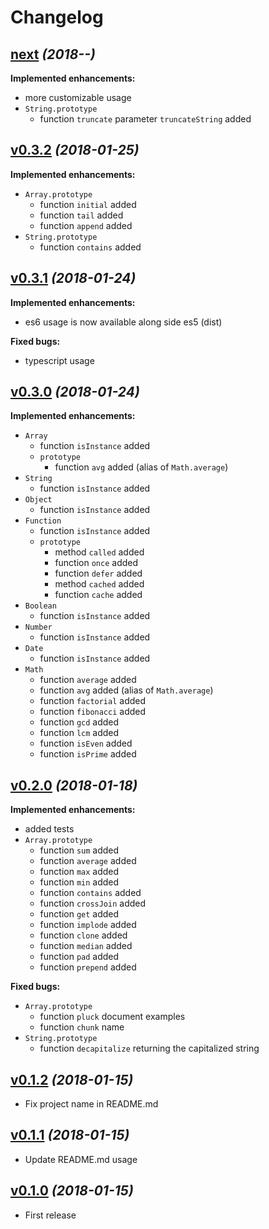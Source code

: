 # Changelog

## [next](https://github.com/ardalanamini/prototyped.js/releases/tag/next) *(2018-__-__)*
**Implemented enhancements:**
- more customizable usage
- `String.prototype`
	- function `truncate` parameter `truncateString` added


## [v0.3.2](https://github.com/ardalanamini/prototyped.js/releases/tag/v0.3.2) *(2018-01-25)*
**Implemented enhancements:**
- `Array.prototype`
	- function `initial` added
	- function `tail` added
	- function `append` added
- `String.prototype`
	- function `contains` added


## [v0.3.1](https://github.com/ardalanamini/prototyped.js/releases/tag/v0.3.1) *(2018-01-24)*
**Implemented enhancements:**
- es6 usage is now available along side es5 (dist)

**Fixed bugs:**
- typescript usage


## [v0.3.0](https://github.com/ardalanamini/prototyped.js/releases/tag/v0.3.0) *(2018-01-24)*
**Implemented enhancements:**
- `Array`
	- function `isInstance` added
	- `prototype`
		- function `avg` added (alias of `Math.average`)
- `String`
	- function `isInstance` added
- `Object`
	- function `isInstance` added
- `Function`
	- function `isInstance` added
	- `prototype`
		- method `called` added
		- function `once` added
		- function `defer` added
		- method `cached` added
		- function `cache` added
- `Boolean`
	- function `isInstance` added
- `Number`
	- function `isInstance` added
- `Date`
	- function `isInstance` added
- `Math`
	- function `average` added
	- function `avg` added (alias of `Math.average`)
	- function `factorial` added
	- function `fibonacci` added
	- function `gcd` added
	- function `lcm` added
	- function `isEven` added
	- function `isPrime` added


## [v0.2.0](https://github.com/ardalanamini/prototyped.js/releases/tag/v0.2.0) *(2018-01-18)*
**Implemented enhancements:**
- added tests
- `Array.prototype`
	- function `sum` added
	- function `average` added
	- function `max` added
	- function `min` added
	- function `contains` added
	- function `crossJoin` added
	- function `get` added
	- function `implode` added
	- function `clone` added
	- function `median` added
	- function `pad` added
	- function `prepend` added

**Fixed bugs:**
- `Array.prototype`
	- function `pluck` document examples
	- function `chunk` name
- `String.prototype`
	- function `decapitalize` returning the capitalized string


## [v0.1.2](https://github.com/ardalanamini/prototyped.js/releases/tag/v0.1.2) *(2018-01-15)*
- Fix project name in README.md


## [v0.1.1](https://github.com/ardalanamini/prototyped.js/releases/tag/v0.1.1) *(2018-01-15)*
- Update README.md usage


## [v0.1.0](https://github.com/ardalanamini/prototyped.js/releases/tag/v0.1.0) *(2018-01-15)*
- First release
